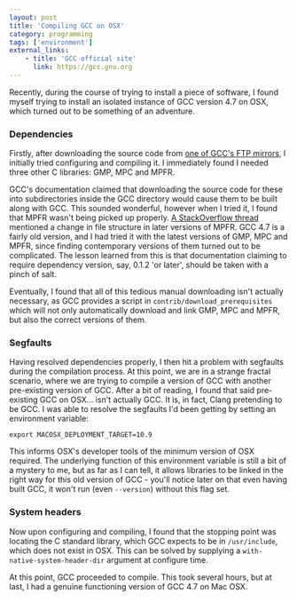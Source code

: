 ```yaml
---
layout: post
title: 'Compiling GCC on OSX'
category: programming
tags: ['environment']
external_links:
    - title: 'GCC official site'
      link: https://gcc.gnu.org
---
```


Recently, during the course of trying to install a piece of software, I found myself trying to install an isolated instance of GCC version 4.7 on OSX, which turned out to be something of an adventure.

### Dependencies
Firstly, after downloading the source code from [one of GCC's FTP mirrors](https://gcc.gnu.org/mirrors.html), I initially tried configuring and compiling it. I immediately found I needed three other C libraries: GMP, MPC and MPFR.

GCC's documentation claimed that downloading the source code for these into subdirectories inside the GCC directory would cause them to be built along with GCC. This sounded wonderful, however when I tried it, I found that MPFR wasn't being picked up properly. [A StackOverflow thread](http://stackoverflow.com/questions/9297933/cannot-configure-gcc-mpfr-not-found) mentioned a change in file structure in later versions of MPFR. GCC 4.7 is a fairly old version, and I had tried it with the latest versions of GMP, MPC and MPFR, since finding contemporary versions of them turned out to be complicated. The lesson learned from this is that documentation claiming to require dependency version, say, 0.1.2 'or later', should be taken with a pinch of salt.

Eventually, I found that all of this tedious manual downloading isn't actually necessary, as GCC provides a script in `contrib/download_prerequisites` which will not only automatically download and link GMP, MPC and MPFR, but also the correct versions of them.

### Segfaults
Having resolved dependencies properly, I then hit a problem with segfaults during the compilation process. At this point, we are in a strange fractal scenario, where we are trying to compile a version of GCC with another pre-existing version of GCC. After a bit of reading, I found that said pre-existing GCC on OSX... isn't actually GCC. It is, in fact, Clang pretending to be GCC. I was able to resolve the segfaults I'd been getting by setting an environment variable:

    export MACOSX_DEPLOYMENT_TARGET=10.9

This informs OSX's developer tools of the minimum version of OSX required. The underlying function of this environment variable is still a bit of a mystery to me, but as far as I can tell, it allows libraries to be linked in the right way for this old version of GCC - you'll notice later on that even having built GCC, it won't run (even `--version`) without this flag set.

### System headers
Now upon configuring and compiling, I found that the stopping point was locating the C standard library, which GCC expects to be in `/usr/include`, which does not exist in OSX. This can be solved by supplying a `with-native-system-header-dir` argument at configure time.

At this point, GCC proceeded to compile. This took several hours, but at last, I had a genuine functioning version of GCC 4.7 on Mac OSX.
